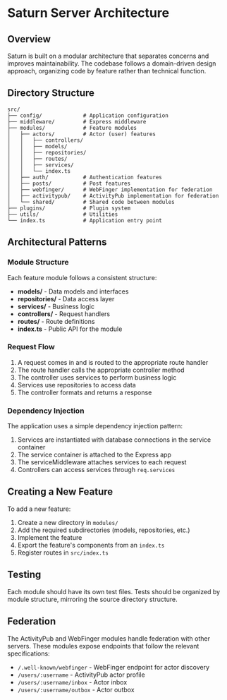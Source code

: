 # Saturn Server Architecture

## Overview

Saturn is built on a modular architecture that separates concerns and improves maintainability. The codebase follows a domain-driven design approach, organizing code by feature rather than technical function.

## Directory Structure

```
src/
├── config/             # Application configuration
├── middleware/         # Express middleware
├── modules/            # Feature modules
│   ├── actors/         # Actor (user) features
│   │   ├── controllers/
│   │   ├── models/
│   │   ├── repositories/
│   │   ├── routes/
│   │   ├── services/
│   │   └── index.ts
│   ├── auth/           # Authentication features
│   ├── posts/          # Post features
│   ├── webfinger/      # WebFinger implementation for federation
│   ├── activitypub/    # ActivityPub implementation for federation
│   └── shared/         # Shared code between modules
├── plugins/            # Plugin system
├── utils/              # Utilities
└── index.ts            # Application entry point
```

## Architectural Patterns

### Module Structure

Each feature module follows a consistent structure:

- **models/** - Data models and interfaces
- **repositories/** - Data access layer
- **services/** - Business logic
- **controllers/** - Request handlers
- **routes/** - Route definitions
- **index.ts** - Public API for the module

### Request Flow

1. A request comes in and is routed to the appropriate route handler
2. The route handler calls the appropriate controller method
3. The controller uses services to perform business logic
4. Services use repositories to access data
5. The controller formats and returns a response

### Dependency Injection

The application uses a simple dependency injection pattern:

1. Services are instantiated with database connections in the service container
2. The service container is attached to the Express app
3. The serviceMiddleware attaches services to each request
4. Controllers can access services through `req.services`

## Creating a New Feature

To add a new feature:

1. Create a new directory in `modules/`
2. Add the required subdirectories (models, repositories, etc.)
3. Implement the feature
4. Export the feature's components from an `index.ts`
5. Register routes in `src/index.ts`

## Testing

Each module should have its own test files. Tests should be organized by module structure, mirroring the source directory structure.

## Federation

The ActivityPub and WebFinger modules handle federation with other servers. These modules expose endpoints that follow the relevant specifications:

- `/.well-known/webfinger` - WebFinger endpoint for actor discovery
- `/users/:username` - ActivityPub actor profile
- `/users/:username/inbox` - Actor inbox
- `/users/:username/outbox` - Actor outbox
